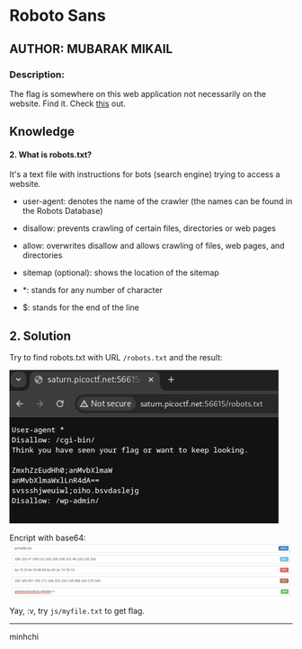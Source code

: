 # Roboto Sans
## AUTHOR: MUBARAK MIKAIL

### Description:
The flag is somewhere on this web application not necessarily on the website. Find it.
Check [this](http://saturn.picoctf.net:56615/) out.

## Knowledge
#### 2. What is robots.txt?

It's a text file with instructions for bots (search engine) trying to access a website.

- user-agent: denotes the name of the crawler (the names can be found in the Robots Database)

- disallow: prevents crawling of certain files, directories or web pages

- allow: overwrites disallow and allows crawling of files, web pages, and directories

- sitemap (optional): shows the location of the sitemap

- *: stands for any number of character

- $: stands for the end of the line

## 2. Solution

Try to find robots.txt with URL ```/robots.txt``` and the result:

![](./images/RobotoSans_1.PNG)

Encript with base64:
![](./images/RobotoSans2.PNG)

Yay, :v, try ```js/myfile.txt``` to get flag.

---

minhchi